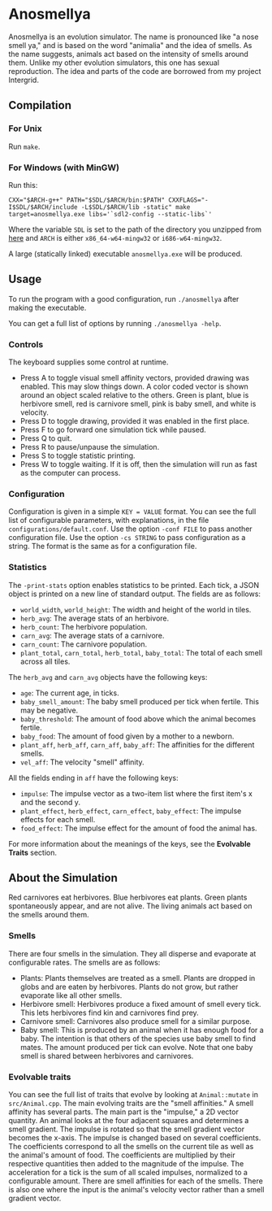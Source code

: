 # Anosmellya

Anosmellya is an evolution simulator.
The name is pronounced like "a nose smell ya," and is based on the word
"animalia" and the idea of smells.
As the name suggests, animals act based on the intensity of smells around them.
Unlike my other evolution simulators, this one has sexual reproduction.
The idea and parts of the code are borrowed from my project Intergrid.

## Compilation

### For Unix

Run `make`.

### For Windows (with MinGW)

Run this:

```
CXX="$ARCH-g++" PATH="$SDL/$ARCH/bin:$PATH" CXXFLAGS="-I$SDL/$ARCH/include -L$SDL/$ARCH/lib -static" make target=anosmellya.exe libs='`sdl2-config --static-libs`'
```

Where the variable `SDL` is set to the path of the directory you unzipped from
[here](http://libsdl.org/release/SDL2-devel-2.0.12-mingw.tar.gz) and `ARCH` is
either `x86_64-w64-mingw32` or `i686-w64-mingw32`.

A large (statically linked) executable `anosmellya.exe` will be produced.

## Usage

To run the program with a good configuration, run `./anosmellya` after
making the executable.

You can get a full list of options by running `./anosmellya -help`.

### Controls

The keyboard supplies some control at runtime.

* Press A to toggle visual smell affinity vectors, provided drawing was enabled.
This may slow things down.
A color coded vector is shown around an object scaled relative to the others.
Green is plant, blue is herbivore smell, red is carnivore smell, pink is baby
smell, and white is velocity.
* Press D to toggle drawing, provided it was enabled in the first place.
* Press F to go forward one simulation tick while paused.
* Press Q to quit.
* Press R to pause/unpause the simulation.
* Press S to toggle statistic printing.
* Press W to toggle waiting.
If it is off, then the simulation will run as fast as the computer can process.

### Configuration

Configuration is given in a simple `KEY = VALUE` format.
You can see the full list of configurable parameters, with explanations, in the
file `configurations/default.conf`.
Use the option `-conf FILE` to pass another configuration file.
Use the option `-cs STRING` to pass configuration as a string.
The format is the same as for a configuration file.

### Statistics

The `-print-stats` option enables statistics to be printed.
Each tick, a JSON object is printed on a new line of standard output.
The fields are as follows:

* `world_width`, `world_height`:
The width and height of the world in tiles.
* `herb_avg`:
The average stats of an herbivore.
* `herb_count`:
The herbivore population.
* `carn_avg`:
The average stats of a carnivore.
* `carn_count`:
The carnivore population.
* `plant_total`, `carn_total`, `herb_total`, `baby_total`:
The total of each smell across all tiles.

The `herb_avg` and `carn_avg` objects have the following keys:

* `age`:
The current age, in ticks.
* `baby_smell_amount`:
The baby smell produced per tick when fertile.
This may be negative.
* `baby_threshold`:
The amount of food above which the animal becomes fertile.
* `baby_food`:
The amount of food given by a mother to a newborn.
* `plant_aff`,  `herb_aff`, `carn_aff`, `baby_aff`:
The affinities for the different smells.
* `vel_aff`:
The velocity "smell" affinity.

All the fields ending in `aff` have the following keys:

* `impulse`:
The impulse vector as a two-item list where the first item's x and the second y.
* `plant_effect`, `herb_effect`, `carn_effect`, `baby_effect`:
The impulse effects for each smell.
* `food_effect`:
The impulse effect for the amount of food the animal has.

For more information about the meanings of the keys, see the
**Evolvable Traits** section.

## About the Simulation

Red carnivores eat herbivores.
Blue herbivores eat plants.
Green plants spontaneously appear, and are not alive.
The living animals act based on the smells around them.

### Smells

There are four smells in the simulation.
They all disperse and evaporate at configurable rates.
The smells are as follows:

* Plants:
Plants themselves are treated as a smell.
Plants are dropped in globs and are eaten by herbivores.
Plants do not grow, but rather evaporate like all other smells.
* Herbivore smell:
Herbivores produce a fixed amount of smell every tick.
This lets herbivores find kin and carnivores find prey.
* Carnivore smell:
Carnivores also produce smell for a similar purpose.
* Baby smell:
This is produced by an animal when it has enough food for a baby.
The intention is that others of the species use baby smell to find mates.
The amount produced per tick can evolve.
Note that one baby smell is shared between herbivores and carnivores.

### Evolvable traits

You can see the full list of traits that evolve by looking at `Animal::mutate`
in `src/Animal.cpp`.
The main evolving traits are the "smell affinities."
A smell affinity has several parts.
The main part is the "impulse," a 2D vector quantity.
An animal looks at the four adjacent squares and determines a smell gradient.
The impulse is rotated so that the smell gradient vector becomes the x-axis.
The impulse is changed based on several coefficients.
The coefficients correspond to all the smells on the current tile as well as the
animal's amount of food.
The coefficients are multiplied by their respective quantities then added to the
magnitude of the impulse.
The acceleration for a tick is the sum of all scaled impulses, normalized to a
configurable amount.
There are smell affinities for each of the smells.
There is also one where the input is the animal's velocity vector rather than a
smell gradient vector.
